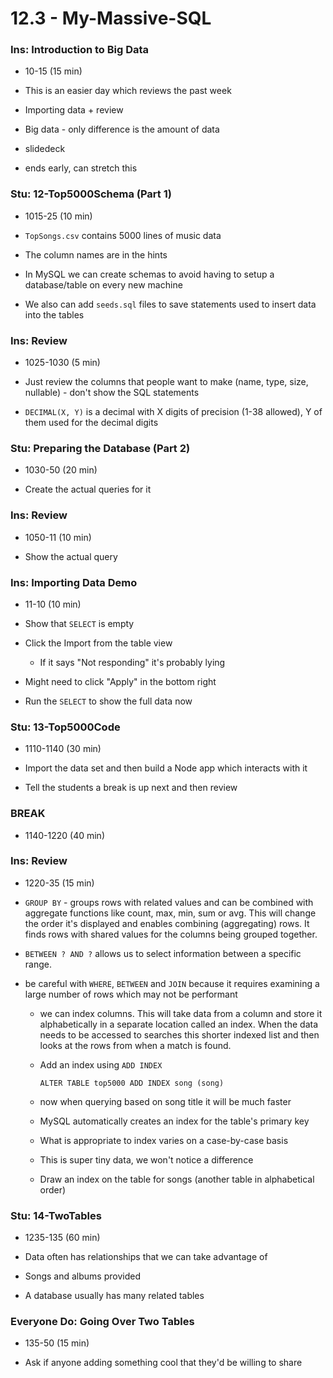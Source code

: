 # 12.3 - My-Massive-SQL

### Ins: Introduction to Big Data

- 10-15 (15 min)

- This is an easier day which reviews the past week

- Importing data + review

- Big data - only difference is the amount of data

- slidedeck

- ends early, can stretch this

### Stu: 12-Top5000Schema (Part 1)

- 1015-25 (10 min)

- `TopSongs.csv` contains 5000 lines of music data

- The column names are in the hints

- In MySQL we can create schemas to avoid having to setup a database/table on every new machine

- We also can add `seeds.sql` files to save statements used to insert data into the tables

### Ins: Review

- 1025-1030 (5 min)

- Just review the columns that people want to make (name, type, size, nullable) - don't show the SQL statements

- `DECIMAL(X, Y)` is a decimal with X digits of precision (1-38 allowed), Y of them used for the decimal digits

### Stu: Preparing the Database (Part 2)

- 1030-50 (20 min)

- Create the actual queries for it

### Ins: Review

- 1050-11 (10 min)

- Show the actual query

### Ins: Importing Data Demo

- 11-10 (10 min)

- Show that `SELECT` is empty

- Click the Import from the table view

  - If it says "Not responding" it's probably lying

- Might need to click "Apply" in the bottom right

- Run the `SELECT` to show the full data now

### Stu: 13-Top5000Code

- 1110-1140 (30 min)

- Import the data set and then build a Node app which interacts with it

- Tell the students a break is up next and then review

### BREAK

- 1140-1220 (40 min)

### Ins: Review

- 1220-35 (15 min)

- `GROUP BY` - groups rows with related values and can be combined with aggregate functions like count, max, min, sum or avg. This will change the order it's displayed and enables combining (aggregating) rows. It finds rows with shared values for the columns being grouped together.

- `BETWEEN ? AND ?` allows us to select information between a specific range.

- be careful with `WHERE`, `BETWEEN` and `JOIN` because it requires examining a large number of rows which may not be performant

  - we can index columns. This will take data from a column and store it alphabetically in a separate location called an index. When the data needs to be accessed to searches this shorter indexed list and then looks at the rows from when a match is found.

  - Add an index using `ADD INDEX`

    `ALTER TABLE top5000 ADD INDEX song (song)`

  - now when querying based on song title it will be much faster

  - MySQL automatically creates an index for the table's primary key

  - What is appropriate to index varies on a case-by-case basis

  - This is super tiny data, we won't notice a difference

  - Draw an index on the table for songs (another table in alphabetical order)

### Stu: 14-TwoTables

- 1235-135 (60 min)

- Data often has relationships that we can take advantage of

- Songs and albums provided

- A database usually has many related tables

### Everyone Do: Going Over Two Tables

- 135-50 (15 min)

- Ask if anyone adding something cool that they'd be willing to share
